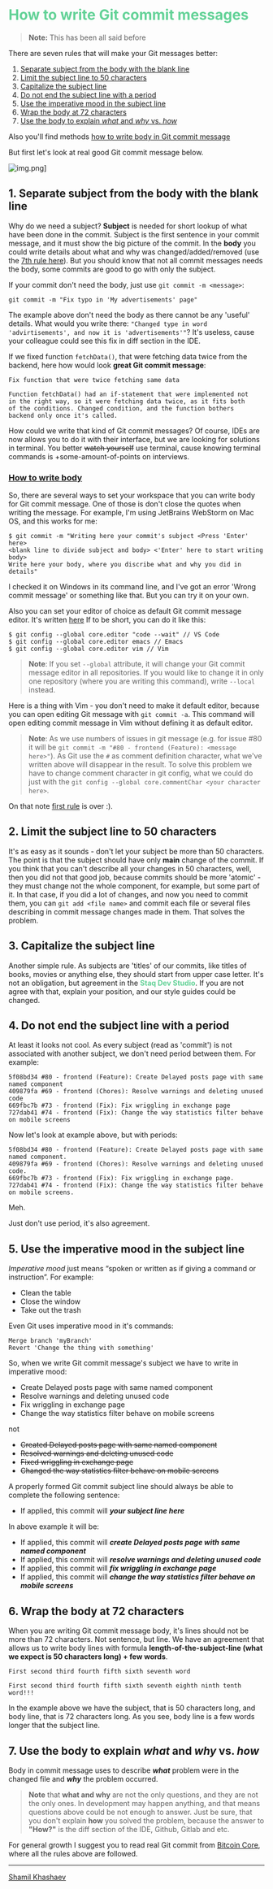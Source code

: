 <h1 style="color: #63d297">How to write Git commit messages</h1>

> **Note:** This has been all said before

There are seven rules that will make your Git messages better:  

1. [Separate subject from the body with the blank line](#separate-subject-from-the-body-with-the-blank-line)  
2. [Limit the subject line to 50 characters](#limit-the-subject-line-to-50-characters)  
3. [Capitalize the subject line](#capitalize-the-subject-line)  
4. [Do not end the subject line with a period](#do-not-end-the-subject-line-with-a-period)  
5. [Use the imperative mood in the subject line](#use-the-imperative-mood-in-the-subject-line)  
6. [Wrap the body at 72 characters](#wrap-the-body-at-72-characters)  
7. [Use the body to explain *what* and *why* vs. *how*](#use-the-body-to-explain-what-and-why-vs-how)

Also you'll find methods [how to write body in Git commit message](#how-to-write-body)

But first let's look at real good Git commit message below.

![img.png](good-git-message.png 'The good Git commit message')]

## 1. Separate subject from the body with the blank line

Why do we need a subject? **Subject** is needed for short lookup of what have been
done in the commit. Subject is the first sentence in your commit message, and it must
show the big picture of the commit. In the **body** you could write details about what 
and why was changed/added/removed (use the [7th rule here](#use-the-body-to-explain-what-and-why-vs-how)). But you
should know that not all commit messages needs the body, some commits are good to go 
with only the subject.

If your commit don't need the body, just use ``git commit -m <message>``:

```git commit -m "Fix typo in 'My advertisements' page"```

The example above don't need the body as there cannot be any 'useful' details.
What would you write there: ``"Changed type in word 'advirtisements', and now it
is 'advertisements'"``? It's useless, cause your colleague could see this fix in
diff section in the IDE.

If we fixed function ``fetchData()``, that were fetching data twice from
the backend, here how would look **great Git commit message**:

```
Fix function that were twice fetching same data

Function fetchData() had an if-statement that were implemented not
in the right way, so it were fetching data twice, as it fits both
of the conditions. Changed condition, and the function bothers
backend only once it's called.
```

How could we write that kind of Git commit messages? Of course, IDEs
are now allows you to do it with their interface, but we are looking 
for solutions in terminal. You better ~~watch yourself~~ use terminal,
cause knowing terminal commands is +some-amount-of-points on interviews.

### [How to write body](#how-to-write-body)

So, there are several ways to set your workspace that you can write body
for Git commit message. One of those is don't close the quotes when writing
the message. For example, I'm using JetBrains WebStorm on Mac OS, and this
works for me:

```
$ git commit -m "Writing here your commit's subject <Press 'Enter' here>
<blank line to divide subject and body> <'Enter' here to start writing body>
Write here your body, where you discribe what and why you did in details"
```
I checked it on Windows in its command line, and I've got an error
'Wrong commit message' or something like that. But you can try it on your own.

Also you can set your editor of choice as default Git commit message editor.
It's written [here](https://git-scm.com/book/en/v2/Customizing-Git-Git-Configuration)
If to be short, you can do it like this:
```
$ git config --global core.editor "code --wait" // VS Code
$ git config --global core.editor emacs // Emacs
$ git config --global core.editor vim // Vim
```

> **Note**: If you set ``--global`` attribute, it will change your Git commit
> message editor in all repositories. If you would like to change it in only one
> repository (where you are writing this command), write ``--local`` instead.

Here is a thing with Vim - you don't need to make it default editor, because
you can open editing Git message with ``git commit -a``. This command will open
editing commit message in Vim without defining it as default editor.

> **Note**: As we use numbers of issues in git message 
> (e.g. for issue #80 it will be 
> ``git commit -m "#80 - frontend (Feature): <message here>"``). As Git use the
> ``#`` as comment definition character, what we've written above will disappear in
> the result. To solve this problem we have to change comment character in git config,
> what we could do just with the ``git config --global core.commentChar <your
> character here>``.

On that note [first rule](#separate-subject-from-the-body-with-the-blank-line) is over :).

## 2. Limit the subject line to 50 characters

It's as easy as it sounds - don't let your subject be more than 50 characters.
The point is that the subject should have only **main** change of the commit.
If you think that you can't describe all your changes in 50 characters, well,
then you did not that good job, because commits should be more 'atomic' - they
must change not the whole component, for example, but some part of it. In that
case, if you did a lot of changes, and now you need to commit them, you can
``git add <file name>`` and commit each file or several files describing in commit
message changes made in them. That solves the problem.

## 3. Capitalize the subject line

Another simple rule. As subjects are 'titles' of our commits, like titles of
books, movies or anything else, they should start from upper case letter.
It's not an obligation, but agreement in the <span style="color: #63d297">
**Staq Dev Studio**</span>. If you are not agree with that, explain your
position, and our style guides could be changed.

## 4. Do not end the subject line with a period

At least it looks not cool. As every subject (read as 'commit') is not associated
with another subject, we don't need period between them. For example:
```
5f08bd34 #80 - frontend (Feature): Create Delayed posts page with same named component
409879fa #69 - frontend (Chores): Resolve warnings and deleting unused code
669fbc7b #73 - frontend (Fix): Fix wriggling in exchange page
727dab41 #74 - frontend (Fix): Change the way statistics filter behave on mobile screens
```

Now let's look at example above, but with periods:
```
5f08bd34 #80 - frontend (Feature): Create Delayed posts page with same named component.
409879fa #69 - frontend (Chores): Resolve warnings and deleting unused code.
669fbc7b #73 - frontend (Fix): Fix wriggling in exchange page.
727dab41 #74 - frontend (Fix): Change the way statistics filter behave on mobile screens.
```
Meh.

Just don't use period, it's also agreement.

## 5. Use the imperative mood in the subject line

*Imperative mood* just means “spoken or written as if giving a command or 
instruction”. For example:

- Clean the table
- Close the window
- Take out the trash

Even Git uses imperative mood in it's commands:

```
Merge branch 'myBranch'
Revert 'Change the thing with something'
```

So, when we write Git commit message's subject we have to write in imperative mood:

- Create Delayed posts page with same named component
- Resolve warnings and deleting unused code 
- Fix wriggling in exchange page
- Change the way statistics filter behave on mobile screens

not 

- ~~Created Delayed posts page with same named component~~  
- ~~Resolved warnings and deleting unused code~~  
- ~~Fixed wriggling in exchange page~~  
- ~~Changed the way statistics filter behave on mobile screens~~

A properly formed Git commit subject line should always be able 
to complete the following sentence:

- If applied, this commit will ***your subject line here***

In above example it will be:
- If applied, this commit will ***create Delayed posts page with same named component***
- If applied, this commit will ***resolve warnings and deleting unused code***
- If applied, this commit will ***fix wriggling in exchange page***
- If applied, this commit will ***change the way statistics filter behave on mobile screens***

## 6. Wrap the body at 72 characters

When you are writing Git commit message body, it's lines should not be more
than 72 characters. Not sentence, but line. We have an agreement that allows us
to write body lines with formula **length-of-the-subject-line (what we expect is 50 characters
long) + few words**.

```
First second third fourth fifth sixth seventh word

First second third fourth fifth sixth seventh eighth ninth tenth word!!!
```

In the example above we have the subject, that is 50 characters long, and body line,
that is 72 characters long. As you see, body line is a few words longer that the
subject line.

## 7. Use the body to explain *what* and *why* vs. *how*

Body in commit message uses to describe ***what*** problem were in the changed file
and ***why*** the problem occurred.

> **Note** that **what and why** are not the only questions, and they are not the only ones.
> In development may happen anything, and that means questions above could be not
> enough to answer. Just be sure, that you don't explain **how** you solved the problem,
> because the answer to **"How?"** is the diff section of the IDE, Github, Gitlab
> and etc.

For general growth I suggest you to read real Git commit from 
[Bitcoin Core](https://github.com/bitcoin/bitcoin/commit/eb0b56b19017ab5c16c745e6da39c53126924ed6), 
where all the rules above are followed.

---
[Shamil Khashaev](https://github.com/skhashaev)